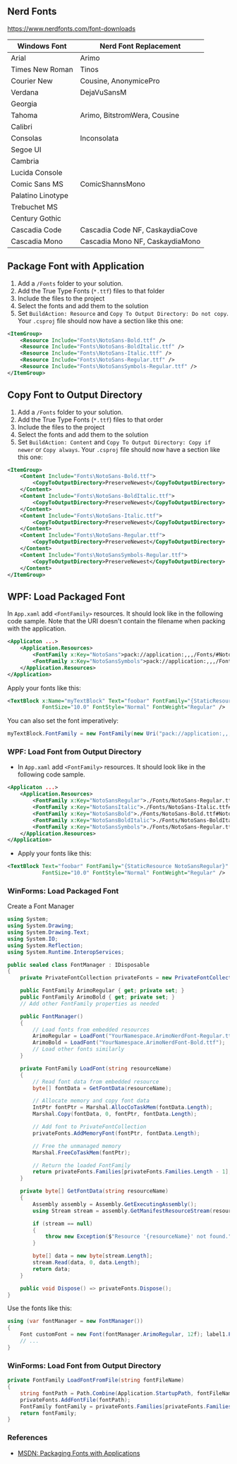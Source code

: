 ## Nerd Fonts

https://www.nerdfonts.com/font-downloads

| Windows Font      | Nerd Font Replacement           |
| ----------------- | ------------------------------- |
| Arial             | Arimo                           |
| Times New Roman   | Tinos                           |
| Courier New       | Cousine, AnonymicePro           |
| Verdana           | DejaVuSansM                     |
| Georgia           |                                 |
| Tahoma            | Arimo, BitstromWera, Cousine    |
| Calibri           |                                 |
| Consolas          | Inconsolata                     |
| Segoe UI          |                                 |
| Cambria           |                                 |
| Lucida Console    |                                 |
| Comic Sans MS     | ComicShannsMono                 |
| Palatino Linotype |                                 |
| Trebuchet MS      |                                 |
| Century Gothic    |                                 |
| Cascadia Code     | Cascadia Code NF, CaskaydiaCove |
| Cascadia Mono     | Cascadia Mono NF, CaskaydiaMono |

## Package Font with Application

1. Add a `/Fonts` folder to your solution. 
2. Add the True Type Fonts (`*.ttf`) files to that folder 
3. Include the files to the project
4. Select the fonts and add them to the solution
5. Set `BuildAction: Resource` and `Copy To Output Directory: Do not copy`. Your `.csproj` file should now have a section like this one: 
```xml
<ItemGroup>
    <Resource Include="Fonts\NotoSans-Bold.ttf" />
    <Resource Include="Fonts\NotoSans-BoldItalic.ttf" />
    <Resource Include="Fonts\NotoSans-Italic.ttf" />
    <Resource Include="Fonts\NotoSans-Regular.ttf" />
    <Resource Include="Fonts\NotoSansSymbols-Regular.ttf" />
</ItemGroup>
```

## Copy Font to Output Directory

1. Add a `/Fonts` folder to your solution. 
2. Add the True Type Fonts (`*.ttf`) files to that order 
3. Include the files to the project
4. Select the fonts and add them to the solution
5. Set `BuildAction: Content` and `Copy To Output Directory: Copy if newer` or `Copy always`. Your `.csproj` file should now have a section like this one: 
```xml
<ItemGroup>
	<Content Include="Fonts\NotoSans-Bold.ttf">
		<CopyToOutputDirectory>PreserveNewest</CopyToOutputDirectory>
	</Content>
	<Content Include="Fonts\NotoSans-BoldItalic.ttf">
		<CopyToOutputDirectory>PreserveNewest</CopyToOutputDirectory>
	</Content>
	<Content Include="Fonts\NotoSans-Italic.ttf">
		<CopyToOutputDirectory>PreserveNewest</CopyToOutputDirectory>
	</Content>
	<Content Include="Fonts\NotoSans-Regular.ttf">
		<CopyToOutputDirectory>PreserveNewest</CopyToOutputDirectory>
	</Content>
	<Content Include="Fonts\NotoSansSymbols-Regular.ttf">
		<CopyToOutputDirectory>PreserveNewest</CopyToOutputDirectory>
	</Content>
</ItemGroup>
```

## WPF: Load Packaged Font

In `App.xaml` add `<FontFamily>` resources. It should look like in the following code sample. Note that the URI doesn't contain the filename when packing with the application. 
```xml
<Applicaton ...>
	<Application.Resources>
	    <FontFamily x:Key="NotoSans">pack://application:,,,/Fonts/#Noto Sans</FontFamily>
        <FontFamily x:Key="NotoSansSymbols">pack://application:,,,/Fonts/#Noto Sans Symbols</FontFamily>
    </Application.Resources>
</Application>
```

Apply your fonts like this: 
```xml
<TextBlock x:Name="myTextBlock" Text="foobar" FontFamily="{StaticResource NotoSans}" 
           FontSize="10.0" FontStyle="Normal" FontWeight="Regular" />
```

You can also set the font imperatively: 
```csharp
myTextBlock.FontFamily = new FontFamily(new Uri("pack://application:,,,/"), "./Fonts/#Noto Sans");
```

### WPF: Load Font from Output Directory

- In `App.xaml` add `<FontFamily>` resources. It should look like in the following code sample. 
```xml
<Applicaton ...>
	<Application.Resources>
		<FontFamily x:Key="NotoSansRegular">./Fonts/NotoSans-Regular.ttf#Noto Sans</FontFamily>
		<FontFamily x:Key="NotoSansItalic">./Fonts/NotoSans-Italic.ttf#Noto Sans</FontFamily>
		<FontFamily x:Key="NotoSansBold">./Fonts/NotoSans-Bold.ttf#Noto Sans</FontFamily>
		<FontFamily x:Key="NotoSansBoldItalic">./Fonts/NotoSans-BoldItalic.ttf#Noto Sans</FontFamily>
		<FontFamily x:Key="NotoSansSymbols">./Fonts/NotoSans-Regular.ttf#Noto Sans Symbols</FontFamily>
	</Application.Resources>
</Application>
```

- Apply your fonts like this: 
```xml
<TextBlock Text="foobar" FontFamily="{StaticResource NotoSansRegular}" 
           FontSize="10.0" FontStyle="Normal" FontWeight="Regular" />
```

### WinForms: Load Packaged Font

Create a Font Manager
```csharp
using System;
using System.Drawing;
using System.Drawing.Text;
using System.IO;
using System.Reflection;
using System.Runtime.InteropServices;
```

```csharp
public sealed class FontManager : IDisposable
{
	private PrivateFontCollection privateFonts = new PrivateFontCollection();

	public FontFamily ArimoRegular { get; private set; }
	public FontFamily ArimoBold { get; private set; }
	// Add other FontFamily properties as needed

	public FontManager()
	{
		// Load fonts from embedded resources
		ArimoRegular = LoadFont("YourNamespace.ArimoNerdFont-Regular.ttf");
		ArimoBold = LoadFont("YourNamespace.ArimoNerdFont-Bold.ttf");
		// Load other fonts similarly
	}

	private FontFamily LoadFont(string resourceName)
	{
		// Read font data from embedded resource
		byte[] fontData = GetFontData(resourceName);

		// Allocate memory and copy font data
		IntPtr fontPtr = Marshal.AllocCoTaskMem(fontData.Length);
		Marshal.Copy(fontData, 0, fontPtr, fontData.Length);

		// Add font to PrivateFontCollection
		privateFonts.AddMemoryFont(fontPtr, fontData.Length);

		// Free the unmanaged memory
		Marshal.FreeCoTaskMem(fontPtr);

		// Return the loaded FontFamily
		return privateFonts.Families[privateFonts.Families.Length - 1];
	}

	private byte[] GetFontData(string resourceName)
	{
		Assembly assembly = Assembly.GetExecutingAssembly();
		using Stream stream = assembly.GetManifestResourceStream(resourceName);

		if (stream == null)
		{
			throw new Exception($"Resource '{resourceName}' not found.");
		}

		byte[] data = new byte[stream.Length];
		stream.Read(data, 0, data.Length);
		return data;
	}

	public void Dispose() => privateFonts.Dispose();
}
```

Use the fonts like this:
```csharp
using (var fontManager = new FontManager())
{
    Font customFont = new Font(fontManager.ArimoRegular, 12f); label1.Font = customFont;
    // ...
}
```

### WinForms: Load Font from Output Directory

```csharp
private FontFamily LoadFontFromFile(string fontFileName)
{
	string fontPath = Path.Combine(Application.StartupPath, fontFileName);
	privateFonts.AddFontFile(fontPath);
	FontFamily fontFamily = privateFonts.Families[privateFonts.Families.Length - 1];
	return fontFamily;
}
```

### References 

* [MSDN: Packaging Fonts with Applications](https://msdn.microsoft.com/en-us/library/ms753303(v=vs.110).aspx)

